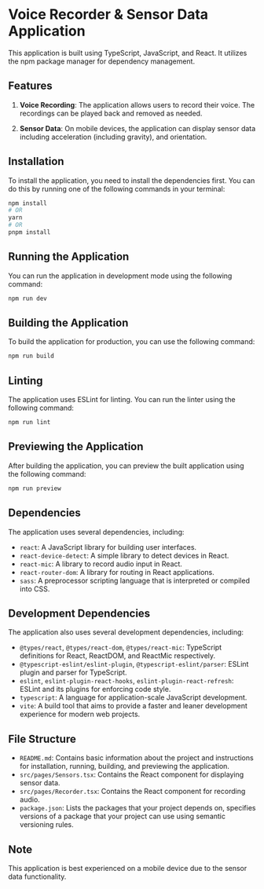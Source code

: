 # Voice Recorder & Sensor Data Application

This application is built using TypeScript, JavaScript, and React. It utilizes the npm package manager for dependency management.

## Features

1. **Voice Recording**: The application allows users to record their voice. The recordings can be played back and removed as needed.

2. **Sensor Data**: On mobile devices, the application can display sensor data including acceleration (including gravity), and orientation.

## Installation

To install the application, you need to install the dependencies first. You can do this by running one of the following commands in your terminal:

```bash
npm install
# OR
yarn
# OR
pnpm install
```

## Running the Application

You can run the application in development mode using the following command:

```bash
npm run dev
```

## Building the Application

To build the application for production, you can use the following command:

```bash
npm run build
```

## Linting

The application uses ESLint for linting. You can run the linter using the following command:

```bash
npm run lint
```

## Previewing the Application

After building the application, you can preview the built application using the following command:

```bash
npm run preview
```

## Dependencies

The application uses several dependencies, including:

- `react`: A JavaScript library for building user interfaces.
- `react-device-detect`: A simple library to detect devices in React.
- `react-mic`: A library to record audio input in React.
- `react-router-dom`: A library for routing in React applications.
- `sass`: A preprocessor scripting language that is interpreted or compiled into CSS.

## Development Dependencies

The application also uses several development dependencies, including:

- `@types/react`, `@types/react-dom`, `@types/react-mic`: TypeScript definitions for React, ReactDOM, and ReactMic respectively.
- `@typescript-eslint/eslint-plugin`, `@typescript-eslint/parser`: ESLint plugin and parser for TypeScript.
- `eslint`, `eslint-plugin-react-hooks`, `eslint-plugin-react-refresh`: ESLint and its plugins for enforcing code style.
- `typescript`: A language for application-scale JavaScript development.
- `vite`: A build tool that aims to provide a faster and leaner development experience for modern web projects.

## File Structure

- `README.md`: Contains basic information about the project and instructions for installation, running, building, and previewing the application.
- `src/pages/Sensors.tsx`: Contains the React component for displaying sensor data.
- `src/pages/Recorder.tsx`: Contains the React component for recording audio.
- `package.json`: Lists the packages that your project depends on, specifies versions of a package that your project can use using semantic versioning rules.

## Note

This application is best experienced on a mobile device due to the sensor data functionality.
